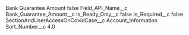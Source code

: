 <?xml version="1.0" encoding="UTF-8"?>
<CustomMetadata xmlns="http://soap.sforce.com/2006/04/metadata" xmlns:xsi="http://www.w3.org/2001/XMLSchema-instance" xmlns:xsd="http://www.w3.org/2001/XMLSchema">
    <label>Bank Guarantee Amount</label>
    <protected>false</protected>
    <values>
        <field>Field_API_Name__c</field>
        <value xsi:type="xsd:string">Bank_Guarantee_Amount__c</value>
    </values>
    <values>
        <field>Is_Ready_Only__c</field>
        <value xsi:type="xsd:boolean">false</value>
    </values>
    <values>
        <field>Is_Required__c</field>
        <value xsi:type="xsd:boolean">false</value>
    </values>
    <values>
        <field>SectionAndUserAccessOnCovidCase__c</field>
        <value xsi:type="xsd:string">Account_Information</value>
    </values>
    <values>
        <field>Sort_Number__c</field>
        <value xsi:type="xsd:double">4.0</value>
    </values>
</CustomMetadata>
